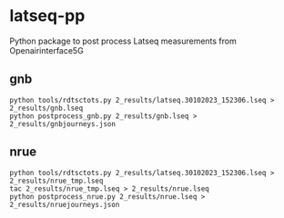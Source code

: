 # latseq-pp
Python package to post process Latseq measurements from Openairinterface5G


## gnb
```
python tools/rdtsctots.py 2_results/latseq.30102023_152306.lseq > 2_results/gnb.lseq
python postprocess_gnb.py 2_results/gnb.lseq > 2_results/gnbjourneys.json
```

## nrue

```
python tools/rdtsctots.py 2_results/latseq.30102023_152306.lseq > 2_results/nrue_tmp.lseq
tac 2_results/nrue_tmp.lseq > 2_results/nrue.lseq
python postprocess_nrue.py 2_results/nrue.lseq > 2_results/nruejourneys.json
```